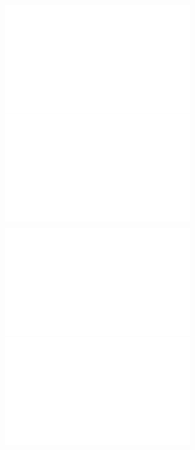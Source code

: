 ![](https://raw.githubusercontent.com/ZhouZ-1/github-stats/master/generated/overview.svg#gh-dark-mode-only)
![](https://raw.githubusercontent.com/ZhouZ-1/github-stats/master/generated/overview.svg#gh-light-mode-only)

![](https://raw.githubusercontent.com/ZhouZ-1/github-stats/master/generated/languages.svg#gh-dark-mode-only)
![](https://raw.githubusercontent.com/ZhouZ-1/github-stats/master/generated/languages.svg#gh-light-mode-only)
